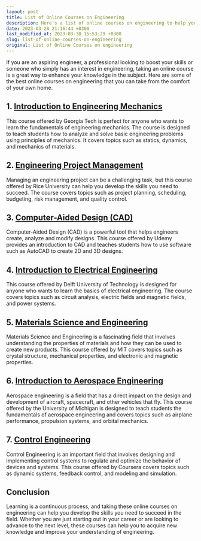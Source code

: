 ```yaml
---
layout: post
title: List of Online Courses on Engineering
description: Here's a list of online courses on engineering to help you learn new skills and enhance your career in the field.
date: 2023-03-28 21:16:44 +0300
last_modified_at: 2023-03-30 15:53:29 +0300
slug: list-of-online-courses-on-engineering
original: List of Online Courses on engineering
---
```

If you are an aspiring engineer, a professional looking to boost your skills or someone who simply has an interest in engineering, taking an online course is a great way to enhance your knowledge in the subject. Here are some of the best online courses on engineering that you can take from the comfort of your own home.

## 1. [Introduction to Engineering Mechanics](/science-and-technology/introduction-to-engineering-mechanics-course-by-georgia-tech.html)

This course offered by Georgia Tech is perfect for anyone who wants to learn the fundamentals of engineering mechanics. The course is designed to teach students how to analyze and solve basic engineering problems using principles of mechanics. It covers topics such as statics, dynamics, and mechanics of materials.

## 2. [Engineering Project Management](/science-and-technology/engineering-project-management-course-by-rice-university.html)

Managing an engineering project can be a challenging task, but this course offered by Rice University can help you develop the skills you need to succeed. The course covers topics such as project planning, scheduling, budgeting, risk management, and quality control.

## 3. [Computer-Aided Design (CAD)](/science-and-technology/learn-computer-aided-design-cad-with-udemy-course.html)

Computer-Aided Design (CAD) is a powerful tool that helps engineers create, analyze and modify designs. This course offered by Udemy provides an introduction to CAD and teaches students how to use software such as AutoCAD to create 2D and 3D designs.

## 4. [Introduction to Electrical Engineering](/science-and-technology/introduction-to-electrical-engineering-course-by-delft-university-of-technology.html)

This course offered by Delft University of Technology is designed for anyone who wants to learn the basics of electrical engineering. The course covers topics such as circuit analysis, electric fields and magnetic fields, and power systems.

## 5. [Materials Science and Engineering](/science-and-technology/materials-science-and-engineering-course-by-mit.html)

Materials Science and Engineering is a fascinating field that involves understanding the properties of materials and how they can be used to create new products. This course offered by MIT covers topics such as crystal structure, mechanical properties, and electronic and magnetic properties.

## 6. [Introduction to Aerospace Engineering](/science-and-technology/introduction-to-aerospace-engineering-at-the-university-of-michigan.html)

Aerospace engineering is a field that has a direct impact on the design and development of aircraft, spacecraft, and other vehicles that fly. This course offered by the University of Michigan is designed to teach students the fundamentals of aerospace engineering and covers topics such as airplane performance, propulsion systems, and orbital mechanics.

## 7. [Control Engineering](/science-and-technology/control-engineering-course-by-coursera.html)

Control Engineering is an important field that involves designing and implementing control systems to regulate and optimize the behavior of devices and systems. This course offered by Coursera covers topics such as dynamic systems, feedback control, and modeling and simulation.

## Conclusion

Learning is a continuous process, and taking these online courses on engineering can help you develop the skills you need to succeed in the field. Whether you are just starting out in your career or are looking to advance to the next level, these courses can help you to acquire new knowledge and improve your understanding of engineering.